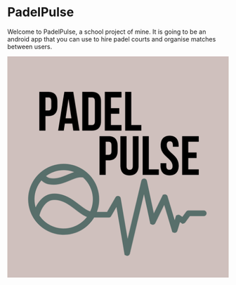 # PadelPulse

Welcome to PadelPulse, a school project of mine.
It is going to be an android app that you can use to hire padel courts and organise matches between users.

![PadelPulse Logo](https://github.com/SiebeKeuppens/PadelPulse/blob/main/PadelPulseLogo.png)
